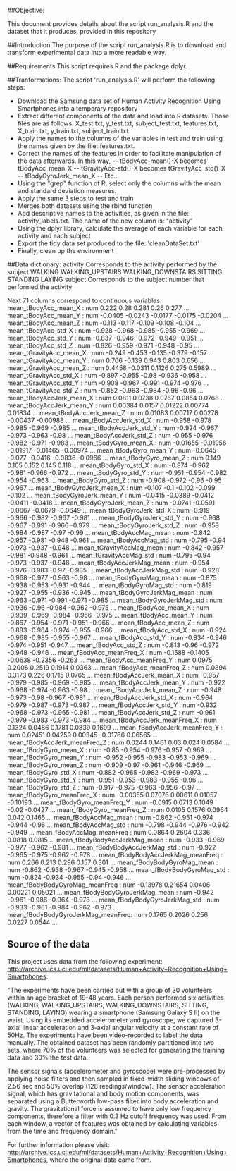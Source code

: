 ##Objective:

This document provides details about the script run_analysis.R and the dataset that it produces, provided in this repository

##Introduction
The purpose of the script run_analysis.R is to download and transform experimental data into a more readable way. 

##Requirements
This script requires R and the package dplyr. 

##Tranformations:
The script 'run_analysis.R' will perform the following steps:
- Download the Samsung data set of Human Activity Recognition Using Smartphones into a temporary repository
- Extract different components of the data and load into R datasets. Those files are as follows: X_test.txt, y_test.txt, subject_test.txt, features.txt, X_train.txt, y_train.txt, subject_train.txt
- Apply the names to the columns of the variables in test and train using the names given by the file: features.txt. 
- Correct the names of the features in order to facilitate manipulation of the data afterwards. In this way,
	-- tBodyAcc-mean()-X becomes tBodyAcc_mean_X
	-- tGravityAcc-std()-X becomes tGravityAcc_std()_X
	-- tBodyGyroJerk_mean_X 
	-- Etc...
- Using the "grep" function of R, select only the columns with the mean and standard deviation measures. 
- Apply the same 3 steps to test and train
- Merges both datasets using the rbind function
- Add descriptive names to the activities, as given in the file: activity_labels.txt. The name of the new column is: "activity"
- Using the dplyr library, calculate the average of each variable for each activity and each subject
- Export the tidy data set produced to the file: 'cleanDataSet.txt'
- Finally, clean up the environment

##Data dictionary:
activity
	Corresponds to the activity performed by the subject
		WALKING
		WALKING_UPSTAIRS
		WALKING_DOWNSTAIRS
		SITTING
		STANDING
		LAYING
subject 
	Corresponds to the subject number that performed the activity

Next 71 columns correspond to continuous variables:	
mean_tBodyAcc_mean_X              : num  0.222 0.28 0.281 0.26 0.277 ...
mean_tBodyAcc_mean_Y              : num  -0.0405 -0.0243 -0.0177 -0.0175 -0.0204 ...
mean_tBodyAcc_mean_Z              : num  -0.113 -0.117 -0.109 -0.108 -0.104 ...
mean_tBodyAcc_std_X               : num  -0.928 -0.968 -0.985 -0.955 -0.969 ...
mean_tBodyAcc_std_Y               : num  -0.837 -0.946 -0.972 -0.949 -0.951 ...
mean_tBodyAcc_std_Z               : num  -0.826 -0.959 -0.971 -0.948 -0.95 ...
mean_tGravityAcc_mean_X           : num  -0.249 -0.453 -0.135 -0.379 -0.157 ...
mean_tGravityAcc_mean_Y           : num  0.706 -0.139 0.943 0.803 0.656 ...
mean_tGravityAcc_mean_Z           : num  0.4458 -0.0311 0.1126 0.275 0.5989 ...
mean_tGravityAcc_std_X            : num  -0.897 -0.955 -0.98 -0.936 -0.958 ...
mean_tGravityAcc_std_Y            : num  -0.908 -0.967 -0.991 -0.974 -0.976 ...
mean_tGravityAcc_std_Z            : num  -0.852 -0.963 -0.984 -0.96 -0.96 ...
mean_tBodyAccJerk_mean_X          : num  0.0811 0.0738 0.0767 0.0854 0.0768 ...
mean_tBodyAccJerk_mean_Y          : num  0.00384 0.0157 0.01222 0.00774 0.01834 ...
mean_tBodyAccJerk_mean_Z          : num  0.01083 0.00717 0.00278 -0.00437 -0.00988 ...
mean_tBodyAccJerk_std_X           : num  -0.958 -0.978 -0.985 -0.969 -0.985 ...
mean_tBodyAccJerk_std_Y           : num  -0.924 -0.967 -0.973 -0.963 -0.98 ...
mean_tBodyAccJerk_std_Z           : num  -0.955 -0.976 -0.982 -0.971 -0.983 ...
mean_tBodyGyro_mean_X             : num  -0.01655 -0.01956 -0.01917 -0.01465 -0.00974 ...
mean_tBodyGyro_mean_Y             : num  -0.0645 -0.077 -0.0416 -0.0836 -0.0966 ...
mean_tBodyGyro_mean_Z             : num  0.149 0.105 0.152 0.145 0.118 ...
mean_tBodyGyro_std_X              : num  -0.874 -0.962 -0.981 -0.966 -0.972 ...
mean_tBodyGyro_std_Y              : num  -0.951 -0.954 -0.982 -0.954 -0.963 ...
mean_tBodyGyro_std_Z              : num  -0.908 -0.972 -0.96 -0.95 -0.967 ...
mean_tBodyGyroJerk_mean_X         : num  -0.107 -0.1 -0.102 -0.099 -0.102 ...
mean_tBodyGyroJerk_mean_Y         : num  -0.0415 -0.0389 -0.0412 -0.0411 -0.0418 ...
mean_tBodyGyroJerk_mean_Z         : num  -0.0741 -0.0591 -0.0667 -0.0679 -0.0649 ...
mean_tBodyGyroJerk_std_X          : num  -0.919 -0.966 -0.982 -0.967 -0.981 ...
mean_tBodyGyroJerk_std_Y          : num  -0.968 -0.967 -0.991 -0.966 -0.979 ...
mean_tBodyGyroJerk_std_Z          : num  -0.958 -0.984 -0.987 -0.97 -0.99 ...
mean_tBodyAccMag_mean             : num  -0.842 -0.957 -0.981 -0.948 -0.961 ...
mean_tBodyAccMag_std              : num  -0.795 -0.94 -0.973 -0.937 -0.948 ...
mean_tGravityAccMag_mean          : num  -0.842 -0.957 -0.981 -0.948 -0.961 ...
mean_tGravityAccMag_std           : num  -0.795 -0.94 -0.973 -0.937 -0.948 ...
mean_tBodyAccJerkMag_mean         : num  -0.954 -0.976 -0.983 -0.97 -0.985 ...
mean_tBodyAccJerkMag_std          : num  -0.928 -0.968 -0.977 -0.963 -0.98 ...
mean_tBodyGyroMag_mean            : num  -0.875 -0.938 -0.953 -0.931 -0.944 ...
mean_tBodyGyroMag_std             : num  -0.819 -0.927 -0.955 -0.936 -0.945 ...
mean_tBodyGyroJerkMag_mean        : num  -0.963 -0.971 -0.991 -0.971 -0.985 ...
mean_tBodyGyroJerkMag_std         : num  -0.936 -0.96 -0.984 -0.962 -0.975 ...
mean_fBodyAcc_mean_X              : num  -0.939 -0.969 -0.984 -0.956 -0.975 ...
mean_fBodyAcc_mean_Y              : num  -0.867 -0.954 -0.971 -0.951 -0.966 ...
mean_fBodyAcc_mean_Z              : num  -0.883 -0.964 -0.974 -0.955 -0.966 ...
mean_fBodyAcc_std_X               : num  -0.924 -0.968 -0.985 -0.955 -0.967 ...
mean_fBodyAcc_std_Y               : num  -0.834 -0.946 -0.974 -0.951 -0.947 ...
mean_fBodyAcc_std_Z               : num  -0.813 -0.96 -0.972 -0.948 -0.946 ...
mean_fBodyAcc_meanFreq_X          : num  -0.1588 -0.1405 -0.0638 -0.2356 -0.263 ...
mean_fBodyAcc_meanFreq_Y          : num  0.0975 0.2006 0.2519 0.1914 0.0363 ...
mean_fBodyAcc_meanFreq_Z          : num  0.0894 0.3173 0.226 0.1715 0.0765 ...
mean_fBodyAccJerk_mean_X          : num  -0.957 -0.979 -0.985 -0.969 -0.985 ...
mean_fBodyAccJerk_mean_Y          : num  -0.922 -0.968 -0.974 -0.963 -0.98 ...
mean_fBodyAccJerk_mean_Z          : num  -0.948 -0.973 -0.98 -0.967 -0.981 ...
mean_fBodyAccJerk_std_X           : num  -0.964 -0.979 -0.987 -0.973 -0.987 ...
mean_fBodyAccJerk_std_Y           : num  -0.932 -0.968 -0.973 -0.965 -0.981 ...
mean_fBodyAccJerk_std_Z           : num  -0.961 -0.979 -0.983 -0.973 -0.984 ...
mean_fBodyAccJerk_meanFreq_X      : num  0.1324 0.0486 0.1781 0.0839 0.1699 ...
mean_fBodyAccJerk_meanFreq_Y      : num  0.02451 0.04259 0.00345 -0.01766 0.06565 ...
mean_fBodyAccJerk_meanFreq_Z      : num  0.0244 0.1461 0.03 0.024 0.0584 ...
mean_fBodyGyro_mean_X             : num  -0.85 -0.954 -0.976 -0.957 -0.969 ...
mean_fBodyGyro_mean_Y             : num  -0.952 -0.955 -0.983 -0.953 -0.969 ...
mean_fBodyGyro_mean_Z             : num  -0.909 -0.97 -0.961 -0.946 -0.969 ...
mean_fBodyGyro_std_X              : num  -0.882 -0.965 -0.982 -0.969 -0.973 ...
mean_fBodyGyro_std_Y              : num  -0.951 -0.953 -0.983 -0.955 -0.96 ...
mean_fBodyGyro_std_Z              : num  -0.917 -0.975 -0.963 -0.956 -0.97 ...
mean_fBodyGyro_meanFreq_X         : num  -0.00355 0.07076 0.00611 0.01057 -0.10193 ...
mean_fBodyGyro_meanFreq_Y         : num  -0.0915 0.0713 0.1049 -0.02 -0.0427 ...
mean_fBodyGyro_meanFreq_Z         : num  0.0105 0.1576 0.0964 0.042 0.1465 ...
mean_fBodyAccMag_mean             : num  -0.862 -0.951 -0.974 -0.944 -0.96 ...
mean_fBodyAccMag_std              : num  -0.798 -0.944 -0.976 -0.942 -0.949 ...
mean_fBodyAccMag_meanFreq         : num  0.0864 0.2604 0.336 0.0818 0.0815 ...
mean_fBodyBodyAccJerkMag_mean     : num  -0.933 -0.969 -0.977 -0.962 -0.981 ...
mean_fBodyBodyAccJerkMag_std      : num  -0.922 -0.965 -0.975 -0.962 -0.978 ...
mean_fBodyBodyAccJerkMag_meanFreq : num  0.266 0.213 0.296 0.157 0.301 ...
mean_fBodyBodyGyroMag_mean        : num  -0.862 -0.938 -0.967 -0.945 -0.958 ...
mean_fBodyBodyGyroMag_std         : num  -0.824 -0.934 -0.955 -0.94 -0.946 ...
mean_fBodyBodyGyroMag_meanFreq    : num  -0.13978 0.21654 0.0406 0.00221 0.05021 ...
mean_fBodyBodyGyroJerkMag_mean    : num  -0.942 -0.961 -0.986 -0.964 -0.978 ...
mean_fBodyBodyGyroJerkMag_std     : num  -0.933 -0.961 -0.984 -0.962 -0.973 ...
mean_fBodyBodyGyroJerkMag_meanFreq: num  0.1765 0.2026 0.256 0.0227 0.0544 ...


## Source of the data
This project uses data from the following experiment: http://archive.ics.uci.edu/ml/datasets/Human+Activity+Recognition+Using+Smartphones:

"The experiments have been carried out with a group of 30 volunteers within an age bracket of 19-48 years. Each person performed six activities (WALKING, WALKING_UPSTAIRS, WALKING_DOWNSTAIRS, SITTING, STANDING, LAYING) wearing a smartphone (Samsung Galaxy S II) on the waist. Using its embedded accelerometer and gyroscope, we captured 3-axial linear acceleration and 3-axial angular velocity at a constant rate of 50Hz. The experiments have been video-recorded to label the data manually. The obtained dataset has been randomly partitioned into two sets, where 70% of the volunteers was selected for generating the training data and 30% the test data.

The sensor signals (accelerometer and gyroscope) were pre-processed by applying noise filters and then sampled in fixed-width sliding windows of 2.56 sec and 50% overlap (128 readings/window). The sensor acceleration signal, which has gravitational and body motion components, was separated using a Butterworth low-pass filter into body acceleration and gravity. The gravitational force is assumed to have only low frequency components, therefore a filter with 0.3 Hz cutoff frequency was used. From each window, a vector of features was obtained by calculating variables from the time and frequency domain."

For further information please visit: http://archive.ics.uci.edu/ml/datasets/Human+Activity+Recognition+Using+Smartphones, where the original data came from.

